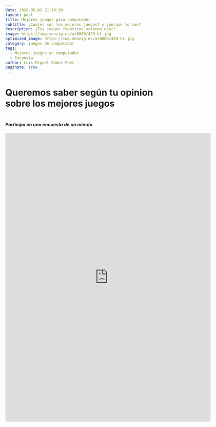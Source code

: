 ```yaml
---
date: 2020-05-09 21:10:30
layout: post
title: Mejores juegos para computador
subtitle: ¿Cuales son los mejores juegos? y ¿porque lo son?
description: ¿Tus juegos favoritos estaran aqui?
image: https://img.menzig.es/a/0000/420-h1.jpg
optimized_image: https://img.menzig.es/a/0000/420-h1.jpg
category: juegos de computador
tags:
  - Mejores juegos en computador
  - Encuesta
author: Luis Miguel Gómez Paez
paginate: true
---
```


<h1>Queremos saber según tu opinion sobre los mejores juegos<h1>

<h4><em>Participa en una encuesta de un minuto</em></h4>

<iframe src="https://docs.google.com/forms/d/e/1FAIpQLScdlfkRZ-ExV6oExwR4TM1Km3PE_YBI-jZCozOqrq4om59gDg/viewform?embedded=true" width="640" height="900" frameborder="0" marginheight="0" marginwidth="0">Encuesta</iframe>